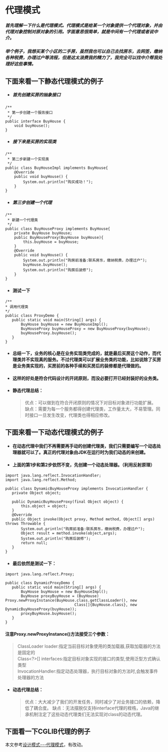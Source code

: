 # 代理模式  
##### 首先理解一下什么是代理模式。代理模式是给某一个对象提供一个代理对象，并由代理对象控制对原对象的引用。字面意思很简单，就是中间有一个代理或者说中介。
##### 举个例子，我想买某个小区的二手房，虽然我也可以自己去找房东，去网签，缴纳各种税费，办理过户等流程，但是这太浪费我的精力了，我完全可以找中介帮我处理好这些事情。
## 下面来看一下静态代理模式的例子  
* ##### 首先创建买房的抽象接口  
```
/**
 * 第一步创建一个服务接口
 */
public interface BuyHouse {
    void buyHouse();
}
```
* ##### 接下来是买房的实现类
```
/**
 * 第二步新建一个实现类
 */
public class BuyHouseImpl implements BuyHouse{
    @Override
    public void buyHouse() {
        System.out.println("购买成功！");
    }
}
```
* ##### 第三步创建一个代理 
```
/**
 * 新建一个代理类
 */
public class BuyHouseProxy implements BuyHouse{
    private BuyHouse buyHouse;
    public BuyHouseProxy(BuyHouse buyHouse){
        this.buyHouse = buyHouse;
    }
    @Override
    public void buyHouse() {
        System.out.println("购房前准备:联系房东，缴纳税费，办理过户");
        buyHouse.buyHouse();
        System.out.println("购房后装修");
    }
}
```
 * #### 测试一下  
 ```
 /**
 * 调用代理类
 */
public class ProxyDemo {
    public static void main(String[] args) {
        BuyHouse buyHouse = new BuyHouseImpl();
        BuyHouseProxy buyHouseProxy = new BuyHouseProxy(buyHouse);
        buyHouseProxy.buyHouse();
    }
}
 ```
 
 * #### 总结一下，业务的核心是在业务实现类完成的，就是最后买房这个动作，而代理类并不实现真的服务。不过代理类可以扩展业务类的功能，比如说除了买房是业务类实现的，买房前的各种手续和买房后的装修都是代理做的。
 * #### 这样的好处是符合代码设计的开闭原则，而没必要打开已经封装好的业务类。
 * #### 静态代理总结：  
   > 优点：可以做到在符合开闭原则的情况下对目标对象进行功能扩展。  
   > 缺点：需要为每一个服务都得创建代理类，工作量太大，不易管理。同时接口一旦发生改变，代理类也得相应修改。 
 ## 下面来看一下动态代理模式的例子  
 * #### 在动态代理中我们不再需要再手动的创建代理类，我们只需要编写一个动态处理器就可以了。真正的代理对象由JDK在运行时为我们动态的来创建。
 * #### 上面的第1步和第2步依然不变，先创建一个动态处理器。（利用反射原理）
 ```
import java.lang.reflect.InvocationHandler;
import java.lang.reflect.Method;

public class DynamicBuyHouseProxy implements InvocationHandler {
    private Object object;

    public DynamicBuyHouseProxy(final Object object) {
        this.object = object;
    }
    @Override
    public Object invoke(Object proxy, Method method, Object[] args) throws Throwable {
        System.out.println("购房前准备:联系房东，缴纳税费，办理过户");
        Object result = method.invoke(object,args);
        System.out.println("购房后装修");
        return null;
    }
}
 ```
 * #### 最后依然是测试一下：
 ```
import java.lang.reflect.Proxy;

public class DynamicProxyDemo {
    public static void main(String[] args) {
        BuyHouse buyHouse = new BuyHouseImpl();
        BuyHouse proxyBuyHouse = (BuyHouse) Proxy.newProxyInstance(BuyHouse.class.getClassLoader(), new
                                Class[]{BuyHouse.class}, new DynamicBuyHouseProxy(buyHouse));
        proxyBuyHouse.buyHouse();
    }
}
 ```
#### 注意Proxy.newProxyInstance()方法接受三个参数：  
  > ClassLoader loader:指定当前目标对象使用的类加载器,获取加载器的方法是固定的  
  > Class<?>[] interfaces:指定目标对象实现的接口的类型,使用泛型方式确认类型  
  > InvocationHandler:指定动态处理器，执行目标对象的方法时,会触发事件处理器的方法
 * #### 动态代理总结：  
   > 优点：大大减少了我们的开发任务，同时减少了对业务接口的依赖，降低了耦合度。
   > 缺点：无法摆脱仅支持interface代理的桎梏，Java的继承机制注定了这些动态代理类们无法实现对class的动态代理。
   
## 下面看一下CGLIB代理的例子





本文参考[设计模式---代理模式](https://www.cnblogs.com/daniels/p/8242592.html)，有改动。
 
